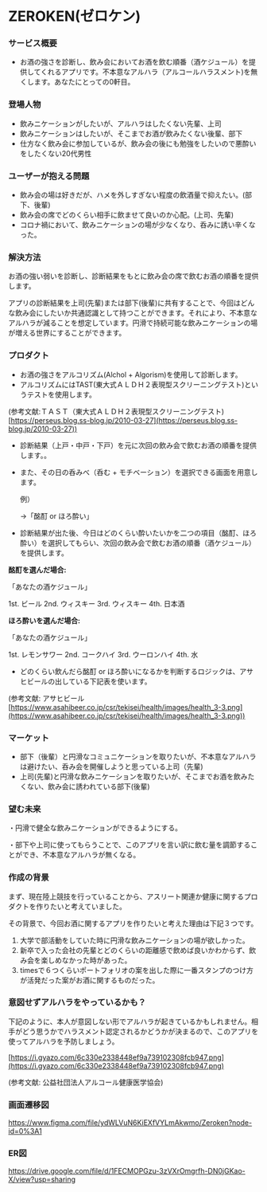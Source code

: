# ZEROKEN(ゼロケン)
### サービス概要

- お酒の強さを診断し、飲み会においてお酒を飲む順番（酒ケジュール）を提供してくれるアプリです。不本意なアルハラ（アルコールハラスメント)を無くします。あなたにとっての0軒目。

### **登場人物**

- 飲みニケーションがしたいが、アルハラはしたくない先輩、上司
- 飲みニケーションはしたいが、そこまでお酒が飲みたくない後輩、部下
- 仕方なく飲み会に参加しているが、飲み会の後にも勉強をしたいので悪酔いをしたくない20代男性

### **ユーザーが抱える問題**

- 飲み会の場は好きだが、ハメを外しすぎない程度の飲酒量で抑えたい。(部下、後輩)
- 飲み会の席でどのくらい相手に飲ませて良いのか心配。(上司、先輩)
- コロナ禍において、飲みニケーションの場が少なくなり、呑みに誘い辛くなった。

### **解決方法**

お酒の強い弱いを診断し、診断結果をもとに飲み会の席で飲むお酒の順番を提供します。

アプリの診断結果を上司(先輩)または部下(後輩)に共有することで、今回はどんな飲み会にしたいか共通認識として持つことができます。それにより、不本意なアルハラが減ることを想定しています。円滑で持続可能な飲みニケーションの場が増える世界にすることができます。

### **プロダクト**

- お酒の強さをアルコリズム(Alchol + Algorism)を使用して診断します。
- アルコリズムにはTAST(東大式ＡＬＤＨ２表現型スクリーニングテスト)というテストを使用します。

(参考文献:ＴＡＳＴ（東大式ＡＬＤＨ２表現型スクリーニングテスト) [https://perseus.blog.ss-blog.jp/2010-03-27](https://perseus.blog.ss-blog.jp/2010-03-27))

- 診断結果（上戸・中戸・下戸）を元に次回の飲み会で飲むお酒の順番を提供します。。
- また、その日の呑みべ（呑む + モチベーション）を選択できる画面を用意します。

    例）

    →「酩酊 or ほろ酔い」

- 診断結果が出た後、今日はどのくらい酔いたいかを二つの項目（酩酊、ほろ酔い）を選択してもらい、次回の飲み会で飲むお酒の順番（酒ケジュール）を提供します。

**酩酊を選んだ場合:** 

「あなたの酒ケジュール」

1st. ビール 2nd.  ウィスキー 3rd. ウィスキー 4th. 日本酒

**ほろ酔いを選んだ場合:**

「あなたの酒ケジュール」

1st. レモンサワー 2nd. コークハイ 3rd. ウーロンハイ 4th. 水

- どのくらい飲んだら酩酊 or ほろ酔いになるかを判断するロジックは、アサヒビールの出している下記表を使います。

(参考文献: アサヒビール [https://www.asahibeer.co.jp/csr/tekisei/health/images/health_3-3.png](https://www.asahibeer.co.jp/csr/tekisei/health/images/health_3-3.png))

### **マーケット**

- 部下（後輩）と円滑なコミュニケーションを取りたいが、不本意なアルハラは避けたい、呑み会を開催しようと思っている上司（先輩)
- 上司(先輩)と円滑な飲みニケーションを取りたいが、そこまでお酒を飲みたくない、飲み会に誘われている部下(後輩)

### **望む未来**

・円滑で健全な飲みニケーションができるようにする。

・部下や上司に使ってもらうことで、このアプリを言い訳に飲む量を調節することができ、不本意なアルハラが無くなる。

### 作成の背景

まず、現在陸上競技を行っていることから、アスリート関連か健康に関するプロダクトを作りたいと考えていました。

その背景で、今回お酒に関するアプリを作りたいと考えた理由は下記３つです。

1. 大学で部活動をしていた時に円滑な飲みニケーションの場が欲しかった。
2. 新卒で入った会社の先輩とどのくらいの距離感で飲めば良いかわからず、飲み会を楽しめなかった時があった。
3. timesで６つくらいポートフォリオの案を出した際に一番スタンプのつけ方が活発だった案がお酒に関するものだった。

### 意図せずアルハラをやっているかも？

下記のように、本人が意図しない形でアルハラが起きているかもしれません。相手がどう思うかでハラスメント認定されるかどうかが決まるので、このアプリを使ってアルハラを予防しましょう。

[https://i.gyazo.com/6c330e2338448ef9a739102308fcb947.png](https://i.gyazo.com/6c330e2338448ef9a739102308fcb947.png)

(参考文献: 公益社団法人アルコール健康医学協会)

### **画面遷移図**
https://www.figma.com/file/ydWLVuN6KiEXfVYLmAkwmo/Zeroken?node-id=0%3A1

### **ER図**
https://drive.google.com/file/d/1FECMOPGzu-3zVXrOmgrfh-DN0jGKao-X/view?usp=sharing
